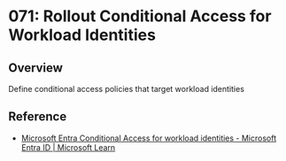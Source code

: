 # 071: Rollout Conditional Access for Workload Identities

## Overview

Define conditional access policies that target workload identities

## Reference

* [Microsoft Entra Conditional Access for workload identities - Microsoft Entra ID | Microsoft Learn](https://learn.microsoft.com/en-us/entra/identity/conditional-access/workload-identity)
